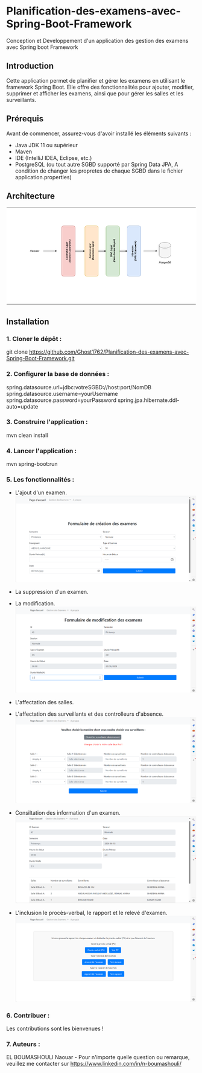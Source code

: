 # Planification-des-examens-avec-Spring-Boot-Framework
Conception et Developpement d'un application des gestion des examens avec Spring boot Framework

## Introduction
Cette application permet de planifier et gérer les examens en utilisant le framework Spring Boot. Elle offre des fonctionnalités pour ajouter, modifier, supprimer et afficher les examens, ainsi que pour gérer les salles et les surveillants.

## Prérequis
Avant de commencer, assurez-vous d'avoir installé les éléments suivants :

- Java JDK 11 ou supérieur
- Maven
- IDE (IntelliJ IDEA, Eclipse, etc.)
- PostgreSQL (ou tout autre SGBD supporté par Spring Data JPA, A condition de changer les propretes de chaque SGBD dans le fichier application.properties)

## Architecture
![Architecture](images/Architecture.drawio.png)


## Installation

### 1. Cloner le dépôt :
git clone https://github.com/Ghost1762/Planification-des-examens-avec-Spring-Boot-Framework.git

### 2. Configurer la base de données :
spring.datasource.url=jdbc:votreSGBD://host:port/NomDB
spring.datasource.username=yourUsername
spring.datasource.password=yourPassword
spring.jpa.hibernate.ddl-auto=update

### 3. Construire l'application :
mvn clean install

### 4. Lancer l'application :
mvn spring-boot:run

### 5. Les fonctionnalités :
- L'ajout d'un examen.
![Ajout d'un examen](images/formulaire_Creation_Examen.png)

- La suppression d'un examen.

- La modification.
![Modification d'un examen](images/formulaire_Modification_Examen.png)

- L'affectation des salles.
- L'affectation des surveillants et des controlleurs d'absence.
![Affectation des salles](images/Affectation_Salles.png)

- Consiltation des information d'un examen.
![Consultation](images/infomation.png)

- L'inclusion le procès-verbal, le rapport et le relevé d'examen.
![Papier](images/PV_Papport_enonce.png)


### 6. Contribuer :
Les contributions sont les bienvenues !

### 7. Auteurs :
EL BOUMASHOULI Naouar - Pour n'importe quelle question ou remarque, veuillez me contacter sur https://www.linkedin.com/in/n-boumashouli/
